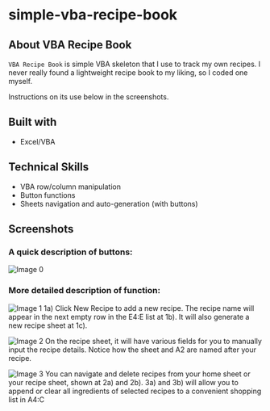 # simple-vba-recipe-book

## About VBA Recipe Book

`VBA Recipe Book` is simple VBA skeleton that I use to track my own recipes. I never really found a lightweight recipe book to my liking, so I coded one myself.

Instructions on its use below in the screenshots.

## Built with
- Excel/VBA

## Technical Skills
- VBA row/column manipulation
- Button functions
- Sheets navigation and auto-generation (with buttons)

## Screenshots
### A quick description of buttons:
![Image 0](https://user-images.githubusercontent.com/74934154/145523123-d1cbdea5-a6d1-43b5-ba2a-2d571f6fe78f.png)

### More detailed description of function:
![Image 1](https://user-images.githubusercontent.com/74934154/145523125-0479459b-4d00-4160-a7b6-9f90598461c1.png)
1a) Click New Recipe to add a new recipe. The recipe name will appear in the next empty row in the E4:E list at 1b). It will also generate a new recipe sheet at 1c).

![Image 2](https://user-images.githubusercontent.com/74934154/145523121-668a50f2-1e2c-4237-8183-977534586ebb.png)
On the recipe sheet, it will have various fields for you to manually input the recipe details. Notice how the sheet and A2 are named after your recipe.

![Image 3](https://user-images.githubusercontent.com/74934154/145523122-ee6a3585-d4d2-42b2-a66d-656ff6745c51.png)
You can navigate and delete recipes from your home sheet or your recipe sheet, shown at 2a) and 2b). 3a) and 3b) will allow you to append or clear all ingredients of selected recipes to a convenient shopping list in A4:C


